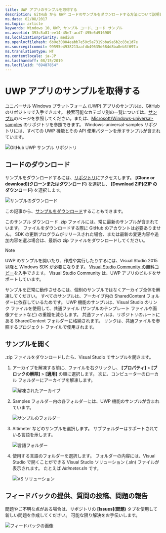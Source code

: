 ```yaml
---
title: UWP アプリのサンプルを取得する
description: GitHub から UWP コードのサンプルをダウンロードする方法について説明します。
ms.date: 02/08/2017
ms.topic: article
keywords: Windows 10、UWP、サンプル コード、コード サンプル
ms.assetid: 393c5a81-ee14-45e7-acd7-495e5d916909
ms.localizationpriority: medium
ms.openlocfilehash: 6b0e30804eabb7e50c5a7319bba9a6b2c83e1d7e
ms.sourcegitcommit: 99595e4938213aafdb49635d684d8ba8eb3f697a
ms.translationtype: HT
ms.contentlocale: ja-JP
ms.lasthandoff: 08/15/2019
ms.locfileid: "69487854"
---
```

# <a name="get-uwp-app-samples"></a>UWP アプリのサンプルを取得する

ユニバーサル Windows プラットフォーム (UWP) アプリのサンプルは、GitHub のリポジトリで入手できます。 検索可能なカテゴリ別の一覧については、[サンプル](https://developer.microsoft.com/windows/samples)のページを参照してください。または、[Microsoft/Windows-universal-samples](https://github.com/Microsoft/Windows-universal-samples "ユニバーサル Windows プラットフォーム アプリのサンプル GitHub リポジトリ") のリポジトリを参照できます。 Windows-universal-samples リポジトリには、すべての UWP 機能とその API 使用パターンを示すサンプルが含まれています。

![GitHub UWP サンプル リポジトリ](images/GitHubUWPSamplesPage.png)

## <a name="download-the-code"></a>コードのダウンロード

サンプルをダウンロードするには、[リポジトリ](https://github.com/Microsoft/Windows-universal-samples "ユニバーサル Windows プラットフォーム アプリのサンプル GitHub リポジトリ")にアクセスします。 **[Clone or download]\(クローンまたはダウンロード\)** を選択し、 **[Download ZIP]\(ZIP のダウンロード\)** を選択します。 

![サンプルのダウンロード](images/SamplesDownloadButton.png)

この記事から、[サンプルをダウンロード](https://github.com/Microsoft/Windows-universal-samples/archive/master.zip "ユニバーサル Windows プラットフォーム アプリのサンプル zip ファイルのダウンロード")することもできます。

このサンプル ダウンロード .zip ファイルには、常に最新のサンプルが含まれています。 ファイルをダウンロードする際に GitHub のアカウントは必要ありません。 SDK の更新プログラムがリリースされた場合、または最新の変更内容や追加内容を選ぶ場合は、最新の zip ファイルをダウンロードしてください。

> [!NOTE]
> UWP のサンプルを開いたり、作成や実行したりするには、Visual Studio 2015 以降と Windows SDK が必要になります。 [Visual Studio Community の無料コピー](https://go.microsoft.com/fwlink/p/?LinkID=280676 "Windows 開発ツールのダウンロード")を入手できます。 Visual Studio Community は、UWP アプリのビルドをサポートしています。  
>
> サンプルを正常に動作させるには、個別のサンプルではなくアーカイブ全体を解凍してください。 すべてのサンプルは、アーカイブ内の SharedContent フォルダーに依存しているためです。 UWP 機能のサンプルは、Visual Studio のリンク ファイルを使用して、共通ファイル (サンプルのテンプレート ファイルや画像アセットなど) の重複を減らします。 共通ファイルは、リポジトリのルートにある SharedContent フォルダーに格納されます。 リンクは、共通ファイルを参照するプロジェクト ファイルで使用されます。
> 

## <a name="open-the-samples"></a>サンプルを開く

.zip ファイルをダウンロードしたら、Visual Studio でサンプルを開きます。

1.  アーカイブを解凍する前に、ファイルを右クリックし、 **[プロパティ]**  >  **[ブロックの解除]**  >  **[適用]** の順に選択します。 次に、コンピューターのローカル フォルダーにアーカイブを解凍します。

    ![解凍されたアーカイブ](images/SamplesUnzip1.png)
2.  Samples フォルダー内の各フォルダーには、UWP 機能のサンプルが含まれています。

    ![サンプルのフォルダー](images/SamplesUnzip2.png)
3.  Altimeter などのサンプルを選択します。 サブフォルダーはサポートされている言語を示します。

    ![言語フォルダー](images/SamplesUnzip3.png)
4.  使用する言語のフォルダーを選択します。 フォルダーの内容には、Visual Studio で開くことができる Visual Studio ソリューション (.sln) ファイルが表示されます。 たとえば *Altimeter.sln* です。

    ![VS ソリューション](images/SamplesUnzip4.png)

## <a name="give-feedback-ask-questions-and-report-issues"></a>フィードバックの提供、質問の投稿、問題の報告

問題やご不明な点がある場合は、リポジトリの **[Issues]\(問題\)** タブを使用して新しい問題を作成してください。 可能な限り解決をお手伝いします。

![フィードバックの画像](images/GitHubUWPSamplesFeedback.png)
